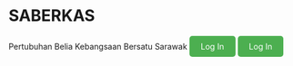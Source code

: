 # SABERKAS 
Pertubuhan Belia Kebangsaan Bersatu Sarawak
<a href="login.html" style="display:inline-block; background-color:#4CAF50; color:white; padding:10px 20px; text-align:center; text-decoration:none; border-radius:5px;">
    Log In
</a>
<a href="home.html" style="display:inline-block; background-color:#4CAF50; color:white; padding:10px 20px; text-decoration:none; border-radius:5px;">Log In</a>
